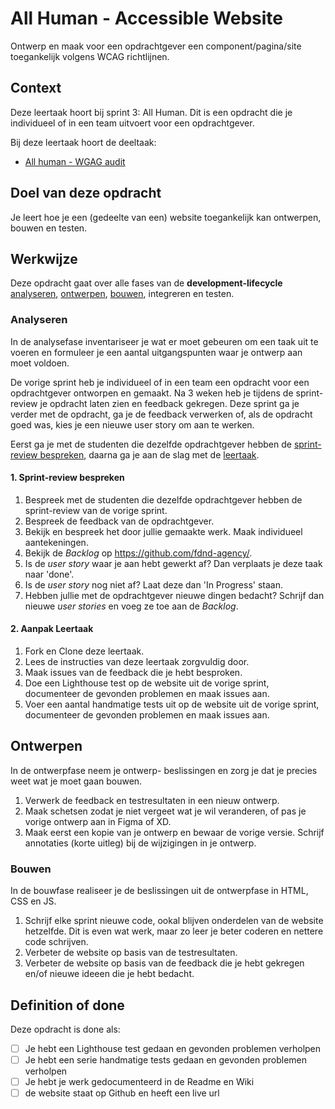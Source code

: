 # All Human - Accessible Website

Ontwerp en maak voor een opdrachtgever een component/pagina/site toegankelijk volgens WCAG richtlijnen.
 
## Context

Deze leertaak hoort bij sprint 3: All Human. 
Dit is een opdracht die je individueel of in een team uitvoert voor een opdrachtgever.

Bij deze leertaak hoort de deeltaak:

- [All human - WGAG audit](https://github.com/fdnd-task/all-human-wcag-audit)

## Doel van deze opdracht

Je leert hoe je een (gedeelte van een) website toegankelijk kan ontwerpen, bouwen en testen.

## Werkwijze

Deze opdracht gaat over alle fases van de **development-lifecycle** [analyseren](#analyseren), [ontwerpen](#ontwerpen), [bouwen](#bouwen), integreren en testen.


### Analyseren

In de analysefase inventariseer je wat er moet gebeuren om een taak uit te voeren en formuleer je een aantal uitgangspunten waar je ontwerp aan moet voldoen.

De vorige sprint heb je individueel of in een team een opdracht voor een opdrachtgever ontworpen en gemaakt. Na 3 weken heb je tijdens de sprint-review je opdracht laten zien en feedback gekregen. Deze sprint ga je verder met de opdracht, ga je de feedback verwerken of, als de opdracht goed was, kies je een nieuwe user story om aan te werken. 

Eerst ga je met de studenten die dezelfde opdrachtgever hebben de [sprint-review bespreken](#1-sprint-review-bespreken), daarna ga je aan de slag met de [leertaak](#2-aanpak-leertaak). 


#### 1. Sprint-review bespreken

1. Bespreek met de studenten die dezelfde opdrachtgever hebben de sprint-review van de vorige sprint.
2. Bespreek de feedback van de opdrachtgever.
3. Bekijk en bespreek het door jullie gemaakte werk. Maak individueel aantekeningen.
4. Bekijk de _Backlog_ op https://github.com/fdnd-agency/.
5. Is de _user story_ waar je aan hebt gewerkt af? Dan verplaats je deze taak naar 'done'.
6. Is de _user story_ nog niet af? Laat deze dan 'In Progress' staan.
7. Hebben jullie met de opdrachtgever nieuwe dingen bedacht? Schrijf dan nieuwe _user stories_ en voeg ze toe aan de _Backlog_.


#### 2. Aanpak Leertaak

1. Fork en Clone deze leertaak.
2. Lees de instructies van deze leertaak zorgvuldig door.
3. Maak issues van de feedback die je hebt besproken.
4. Doe een Lighthouse test op de website uit de vorige sprint, documenteer de gevonden problemen en maak issues aan.
5. Voer een aantal handmatige tests uit op de website uit de vorige sprint, documenteer de gevonden problemen en maak issues aan.


## Ontwerpen

In de ontwerpfase neem je ontwerp- beslissingen en zorg je dat je precies weet wat je moet gaan bouwen.

1. Verwerk de feedback en testresultaten in een nieuw ontwerp.
2. Maak schetsen zodat je niet vergeet wat je wil veranderen, of pas je vorige ontwerp aan in Figma of XD.
3. Maak eerst een kopie van je ontwerp en bewaar de vorige versie. Schrijf annotaties (korte uitleg) bij de wijzigingen in je ontwerp. 


### Bouwen

In de bouwfase realiseer je de beslissingen uit de ontwerpfase in HTML, CSS en JS.

1. Schrijf elke sprint nieuwe code, ookal blijven onderdelen van de website hetzelfde. Dit is even wat werk, maar zo leer je beter coderen en nettere code schrijven.
2. Verbeter de website op basis van de testresultaten.
3. Verbeter de website op basis van de feedback die je hebt gekregen en/of nieuwe ideeen die je hebt bedacht.
   

## Definition of done

Deze opdracht is done als:

- [ ] Je hebt een Lighthouse test gedaan en gevonden problemen verholpen
- [ ] Je hebt een serie handmatige tests gedaan en gevonden problemen verholpen
- [ ] Je hebt je werk gedocumenteerd in de Readme en Wiki 
- [ ] de website staat op Github en heeft een live url
